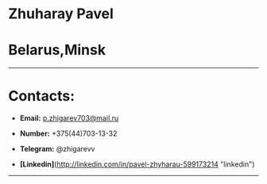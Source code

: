 # Zhuharay Pavel
# Belarus,Minsk


__________________


# Contacts:


- **Email:** p.zhigarev703@mail.ru


- **Number:** +375(44)703-13-32


- **Telegram:** @zhigarevv


- **[Linkedin]**(http://linkedin.com/in/pavel-zhyharau-599173214 "linkedin")


____________________

